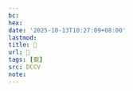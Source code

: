 ```yaml
---
bc:
hex:
date: '2025-10-13T10:27:09+08:00'
lastmod:
title: 􁼥
url: 􁼥
tags: [載]
src: DCCV
note:
---
```

